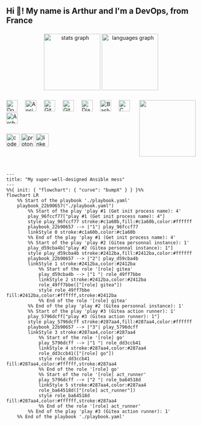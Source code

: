 <h2 align="left">Hi 👋! My name is Arthur and I'm a DevOps, from France</h2>

###

<div align="center">
  <img src="https://github-readme-stats.vercel.app/api?username=boyreau&hide_title=false&hide_rank=true&show_icons=true&include_all_commits=true&count_private=true&disable_animations=false&theme=dracula&locale=en&hide_border=false" height="150" alt="stats graph"  />
  <img src="https://github-readme-stats.vercel.app/api/top-langs?username=boyreau&locale=en&hide_title=false&count_private=false&layout=compact&card_width=320&langs_count=5&theme=dracula&hide_border=false" height="150" alt="languages graph"  />
</div>

###

<img align="right" height="150" src="https://i.imgflip.com/1o3xse.jpg"  />

###

<div align="left">
  <img src="https://cdn.jsdelivr.net/gh/devicons/devicon/icons/docker/docker-original.svg" height="30" alt="Docker logo"  />
  <img width="12" />
  <img src="https://cdn.jsdelivr.net/gh/devicons/devicon/icons/ansible/ansible-original.svg" height="30" alt="Ansible logo"  />
  <img width="12" />
  <img src="https://cdn.jsdelivr.net/gh/devicons/devicon/icons/git/git-original.svg" height="30" alt="Git logo"  />
  <img width="12" />
  <img src="https://cdn.jsdelivr.net/gh/devicons/devicon/icons/githubactions/githubactions-original.svg" height="30" alt="GitHub Actions logo"  />
  <img width="12" />
  <img src="https://cdn.jsdelivr.net/gh/devicons/devicon/icons/django/django-plain.svg" height="30" alt="Django logo"  />
  <img width="12" />
  <img src="https://cdn.jsdelivr.net/gh/devicons/devicon/icons/bash/bash-original.svg" height="30" alt="Bash logo"  />
  <img width="12" />
  <img src="https://cdn.jsdelivr.net/gh/devicons/devicon/icons/c/c-original.svg" height="30" alt="C logo"  />
  <img width="12" />
  <img src="https://cdn.jsdelivr.net/gh/devicons/devicon/icons/archlinux/archlinux-original.svg" height="30" alt="Arch Linux logo"  />
  <img width="12" />
</div>

###

<div align="left">
  <img src="https://img.shields.io/static/v1?message=Codeberg&logo=codeberg&label=&color=4793CC&logoColor=white&labelColor=&style=for-the-badge" height="35" alt="codeberg logo"  />
  <img src="https://img.shields.io/static/v1?message=ProtonMail&logo=protonmail&label=&color=6D4AFF&logoColor=white&labelColor=&style=for-the-badge" height="35" alt="proton mail logo"  />
  <img src="https://img.shields.io/static/v1?message=LinkedIn&logo=linkedin&label=&color=0077B5&logoColor=white&labelColor=&style=for-the-badge" height="35" alt="linkedin logo"  />
</div>

###

<br clear="both">

###
```mermaid
---
title: "My super-well-designed Ansible mess"
---
%%{ init: { "flowchart": { "curve": "bumpX" } } }%%
flowchart LR
	%% Start of the playbook './playbook.yaml'
	playbook_22b90657("./playbook.yaml")
		%% Start of the play 'play #1 (Get init process name): 4'
		play_96fccf77["play #1 (Get init process name): 4"]
		style play_96fccf77 stroke:#c1a60b,fill:#c1a60b,color:#ffffff
		playbook_22b90657 --> |"1"| play_96fccf77
		linkStyle 0 stroke:#c1a60b,color:#c1a60b
		%% End of the play 'play #1 (Get init process name): 4'
		%% Start of the play 'play #2 (Gitea personnal instance): 1'
		play_d59cba4b["play #2 (Gitea personnal instance): 1"]
		style play_d59cba4b stroke:#2412ba,fill:#2412ba,color:#ffffff
		playbook_22b90657 --> |"2"| play_d59cba4b
		linkStyle 1 stroke:#2412ba,color:#2412ba
			%% Start of the role '[role] gitea'
			play_d59cba4b --> |"1 "| role_49ff7bbe
			linkStyle 2 stroke:#2412ba,color:#2412ba
			role_49ff7bbe(["[role] gitea"])
			style role_49ff7bbe fill:#2412ba,color:#ffffff,stroke:#2412ba
			%% End of the role '[role] gitea'
		%% End of the play 'play #2 (Gitea personnal instance): 1'
		%% Start of the play 'play #3 (Gitea action runner): 1'
		play_5796dcff["play #3 (Gitea action runner): 1"]
		style play_5796dcff stroke:#287aa4,fill:#287aa4,color:#ffffff
		playbook_22b90657 --> |"3"| play_5796dcff
		linkStyle 3 stroke:#287aa4,color:#287aa4
			%% Start of the role '[role] go'
			play_5796dcff --> |"1 "| role_dd3ccb41
			linkStyle 4 stroke:#287aa4,color:#287aa4
			role_dd3ccb41(["[role] go"])
			style role_dd3ccb41 fill:#287aa4,color:#ffffff,stroke:#287aa4
			%% End of the role '[role] go'
			%% Start of the role '[role] act_runner'
			play_5796dcff --> |"2 "| role_ba64518d
			linkStyle 5 stroke:#287aa4,color:#287aa4
			role_ba64518d(["[role] act_runner"])
			style role_ba64518d fill:#287aa4,color:#ffffff,stroke:#287aa4
			%% End of the role '[role] act_runner'
		%% End of the play 'play #3 (Gitea action runner): 1'
	%% End of the playbook './playbook.yaml'

```

